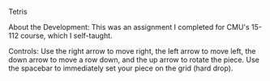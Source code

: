 Tetris

About the Development: This was an assignment I completed for CMU's 15-112 course, which I self-taught.

Controls: Use the right arrow to move right, the left arrow to move left, the down arrow to move a row down, and the up arrow to rotate the piece. Use the spacebar to immediately set your piece on the grid (hard drop). 
